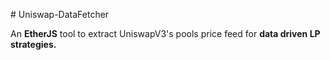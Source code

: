 # Uniswap-DataFetcher

An **EtherJS** tool to extract UniswapV3's pools price feed for **data driven LP strategies.**